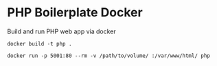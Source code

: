 # PHP Boilerplate Docker

Build and run PHP web app via docker

```
docker build -t php .

docker run -p 5001:80 --rm -v /path/to/volume/ :/var/www/html/ php
```
